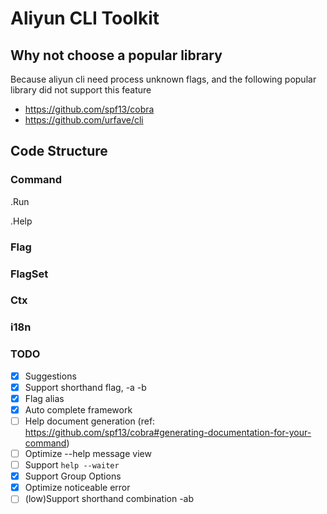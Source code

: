 # Aliyun CLI Toolkit

## Why not choose a popular library

Because aliyun cli need process unknown flags, and the following popular library did not support this feature
- https://github.com/spf13/cobra
- https://github.com/urfave/cli

## Code Structure

### Command

.Run

.Help

### Flag

### FlagSet

### Ctx

### i18n

### TODO

- [x] Suggestions
- [x] Support shorthand flag, -a -b
- [x] Flag alias
- [x] Auto complete framework
- [ ] Help document generation (ref: https://github.com/spf13/cobra#generating-documentation-for-your-command)
- [ ] Optimize --help message view
- [ ] Support `help --waiter`
- [x] Support Group Options
- [x] Optimize noticeable error
- [ ] (low)Support shorthand combination -ab
